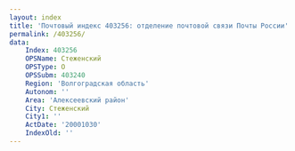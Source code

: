 ```yaml
---
layout: index
title: 'Почтовый индекс 403256: отделение почтовой связи Почты России'
permalink: /403256/
data:
    Index: 403256
    OPSName: Стеженский
    OPSType: О
    OPSSubm: 403240
    Region: 'Волгоградская область'
    Autonom: ''
    Area: 'Алексеевский район'
    City: Стеженский
    City1: ''
    ActDate: '20001030'
    IndexOld: ''
---
```


